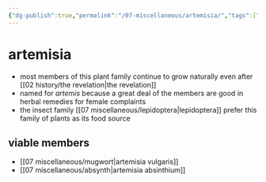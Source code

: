 ```yaml
---
{"dg-publish":true,"permalink":"/07-miscellaneous/artemisia/","tags":["#misc","#plants"],"created":"2024-12-27T15:04:06.299-06:00","updated":"2024-12-30T10:01:28.895-06:00"}
---
```


# artemisia
- most members of this plant family continue to grow naturally even after [[02 history/the revelation\|the revelation]]
- named for *artemis* because a great deal of the members are good in herbal remedies for female complaints
- the insect family [[07 miscellaneous/lepidoptera\|lepidoptera]] prefer this family of plants as its food source

## viable members
- [[07 miscellaneous/mugwort\|artemisia vulgaris]]
- [[07 miscellaneous/absynth\|artemisia absinthium]]